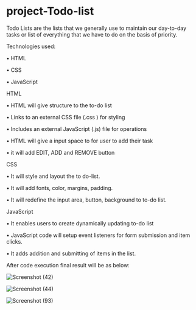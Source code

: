 # project-Todo-list

Todo Lists are the lists that we generally use to maintain our day-to-day tasks or list of everything that we have to do on the basis of priority.

Technologies used:

•	HTML

•	CSS

•	JavaScript


HTML

•	HTML will give structure to the to-do list

•	Links to an external CSS file (.css ) for styling

•	Includes an external JavaScript (.js) file for operations

•	HTML will give a input space to for user to add their task

•	it will add EDIT, ADD and REMOVE button


CSS

•	It will style and layout the to do-list.

•	It will add fonts, color, margins, padding.

•	It will redefine the input area, button, background to to-do list.

JavaScript

•	It enables users to create dynamically updating to-do list

•	JavaScript code will setup event listeners for form submission and item clicks.

•	It adds addition and submitting of items in the list.

After code execution final result will be as below:

![Screenshot (42)](https://github.com/user-attachments/assets/601cba8f-ad90-4738-afe6-6e196a94ab39)

![Screenshot (44)](https://github.com/user-attachments/assets/7e72013a-d31c-47c2-8c47-f6cd92328c4a)

![Screenshot (93)](https://github.com/user-attachments/assets/fd04f0b8-22c1-4a0f-bf27-10aa64e6b41d)


